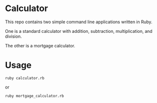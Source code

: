 # Calculator

This repo contains two simple command line applications written in Ruby.

One is a standard calculator with addition, subtraction, multiplication, and division.

The other is a mortgage calculator.

# Usage

`ruby calculator.rb`

or

`ruby mortgage_calculator.rb`
